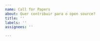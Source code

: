 ```yaml
---
name: Call for Papers
about: Quer contribuir para o open source?
title: ''
labels: ''
assignees: ''

---
```



